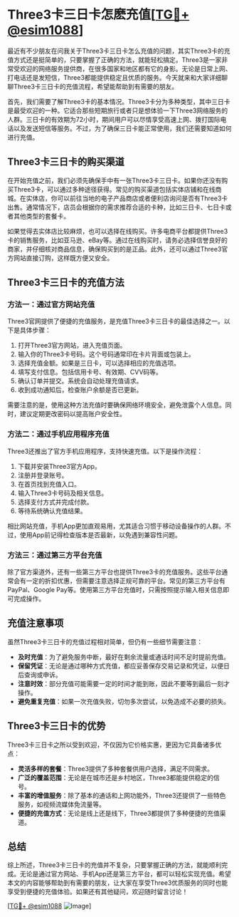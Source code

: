 # Three3卡三日卡怎麽充值[[TG💪+ @esim1088](https://t.me/s/esim1088)]

最近有不少朋友在问我关于Three3卡三日卡怎么充值的问题，其实Three3卡的充值方式还是挺简单的，只要掌握了正确的方法，就能轻松搞定。Three3是一家非常受欢迎的网络服务提供商，在很多国家和地区都有它的身影。无论是日常上网、打电话还是发短信，Three3都能提供稳定且优质的服务。今天就来和大家详细聊聊Three3卡三日卡的充值流程，希望能帮助到有需要的朋友。

首先，我们需要了解Three3卡的基本情况。Three3卡分为多种类型，其中三日卡是最受欢迎的一种。它适合那些短期旅行或者只是想体验一下Three3网络服务的人群。三日卡的有效期为72小时，期间用户可以尽情享受高速上网、拨打国际电话以及发送短信等服务。不过，为了确保三日卡能正常使用，我们还需要知道如何进行充值。

## Three3卡三日卡的购买渠道

在开始充值之前，我们必须先确保手中有一张Three3卡三日卡。如果你还没有购买Three3卡，可以通过多种途径获得。常见的购买渠道包括实体店铺和在线商城。在实体店，你可以前往当地的电子产品商店或者便利店询问是否有Three3卡出售。通常情况下，店员会根据你的需求推荐合适的卡种，比如三日卡、七日卡或者其他类型的套餐卡。

如果觉得去实体店比较麻烦，也可以选择在线购买。许多电商平台都提供Three3卡的销售服务，比如亚马逊、eBay等。通过在线购买时，请务必选择信誉良好的商家，并仔细核对商品信息，确保购买到的是正品。此外，还可以通过Three3官方网站直接订购，这样既方便又安全。

## Three3卡三日卡的充值方法

### 方法一：通过官方网站充值

Three3官网提供了便捷的充值服务，是充值Three3卡三日卡的最佳选择之一。以下是具体步骤：

1. 打开Three3官方网站，进入充值页面。
2. 输入你的Three3卡号码。这个号码通常印在卡片背面或包装上。
3. 选择充值金额。如果是三日卡，可以选择相应的充值选项。
4. 填写支付信息。包括信用卡号、有效期、CVV码等。
5. 确认订单并提交。系统会自动处理充值请求。
6. 收到成功通知后，检查账户余额是否已更新。

需要注意的是，使用这种方法充值时要确保网络环境安全，避免泄露个人信息。同时，建议定期更改密码以提高账户安全性。

### 方法二：通过手机应用程序充值

Three3还推出了官方手机应用程序，支持快速充值。以下是操作流程：

1. 下载并安装Three3官方App。
2. 注册并登录账号。
3. 在首页找到充值入口。
4. 输入Three3卡号码及相关信息。
5. 选择支付方式并完成付款。
6. 等待系统确认充值结果。

相比网站充值，手机App更加直观易用，尤其适合习惯于移动设备操作的人群。不过，使用App前记得检查版本是否最新，以免遇到兼容性问题。

### 方法三：通过第三方平台充值

除了官方渠道外，还有一些第三方平台也提供Three3卡的充值服务。这些平台通常会有一定的折扣优惠，但需要注意选择正规可靠的平台。常见的第三方平台有PayPal、Google Pay等。使用第三方平台充值时，只需按照提示输入相关信息即可完成操作。

## 充值注意事项

虽然Three3卡三日卡的充值过程相对简单，但仍有一些细节需要注意：

- **及时充值**：为了避免服务中断，最好在剩余流量或通话时间不足时提前充值。
- **保留凭证**：无论是通过哪种方式充值，都应妥善保存交易记录和凭证，以便日后查询或申诉。
- **注意时效**：部分充值可能需要一定的时间才能到账，因此不要等到最后一刻才操作。
- **避免重复充值**：如果一次充值失败，切勿多次尝试，以免造成不必要的损失。

## Three3卡三日卡的优势

Three3卡三日卡之所以受到欢迎，不仅因为它价格实惠，更因为它具备诸多优点：

- **灵活多样的套餐**：Three3提供了多种套餐供用户选择，满足不同需求。
- **广泛的覆盖范围**：无论是在城市还是乡村地区，Three3都能提供稳定的信号。
- **丰富的增值服务**：除了基本的通话和上网功能外，Three3还提供了一些特色服务，如视频流媒体免流量等。
- **便捷的充值方式**：无论是线上还是线下，Three3都提供了多种便捷的充值渠道。

## 总结

综上所述，Three3卡三日卡的充值并不复杂，只要掌握正确的方法，就能顺利完成。无论是通过官方网站、手机App还是第三方平台，都可以轻松实现充值。希望本文的内容能够帮助到有需要的朋友，让大家在享受Three3优质服务的同时也能享受到便捷的充值体验。如果还有其他疑问，欢迎随时留言讨论！

[[TG💪+ @esim1088](https://t.me/s/esim1088) ![Image](https://i.postimg.cc/4NQfJmqS/Snipaste-2025-05-13-00-14-12.png)]